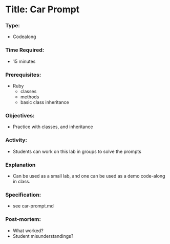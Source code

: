# Title: Car Prompt

### Type: 
- Codealong

### Time Required: 
- 15 minutes

### Prerequisites:
- Ruby
    - classes
    - methods
    - basic class inheritance

### Objectives:
- Practice with classes, and inheritance

### Activity:
- Students can work on this lab in groups to solve the prompts

### Explanation
- Can be used as a small lab, and one can be used as a demo code-along in class.

### Specification:
- see car-prompt.md

### Post-mortem:
- What worked?
- Student misunderstandings?
